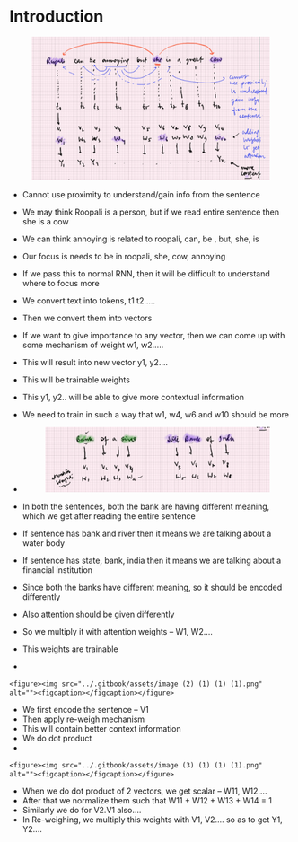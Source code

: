 # Introduction

<figure><img src="../.gitbook/assets/image (4) (1) (1).png" alt=""><figcaption></figcaption></figure>

* Cannot use proximity to understand/gain info from the sentence
* We may think Roopali is a person, but if we read entire sentence then she is a cow
* We can think annoying is related to roopali, can, be , but, she, is
* Our focus is needs to be in roopali, she, cow, annoying
* If we pass this to normal RNN, then it will be difficult to understand where to focus more
* We convert text into tokens, t1 t2…..
* Then we convert them into vectors
* If we want to give importance to any vector, then we can come up with some mechanism of weight w1, w2…..
* This will result into new vector y1, y2….
* This will be trainable weights
* This y1, y2.. will be able to give more contextual information
* We need to train in such a way that w1, w4, w6 and w10 should be more
*   &#x20;&#x20;

    <figure><img src="../.gitbook/assets/image (1) (1) (1) (1).png" alt=""><figcaption></figcaption></figure>
* In both the sentences, both the bank are having different meaning, which we get after reading the entire sentence
* If sentence has bank and river then it means we are talking about a water body
* If sentence has state, bank, india then it means we are talking about a financial institution
* Since both the banks have different meaning, so it should be encoded differently
* Also attention should be given differently
* So we multiply it with attention weights – W1, W2….
* This weights are trainable
*

    <figure><img src="../.gitbook/assets/image (2) (1) (1) (1).png" alt=""><figcaption></figcaption></figure>
* We first encode the sentence – V1
* Then apply re-weigh mechanism
* This will contain better context information
* We do dot product
*

    <figure><img src="../.gitbook/assets/image (3) (1) (1) (1).png" alt=""><figcaption></figcaption></figure>
* When we do dot product of 2 vectors, we get scalar – W11, W12….
* After that we normalize them such that W11 +  W12 + W13 + W14 = 1
* Similarly we do for V2.V1 also….
* In Re-weighing, we multiply this weights with V1, V2.... so as to get Y1, Y2....
